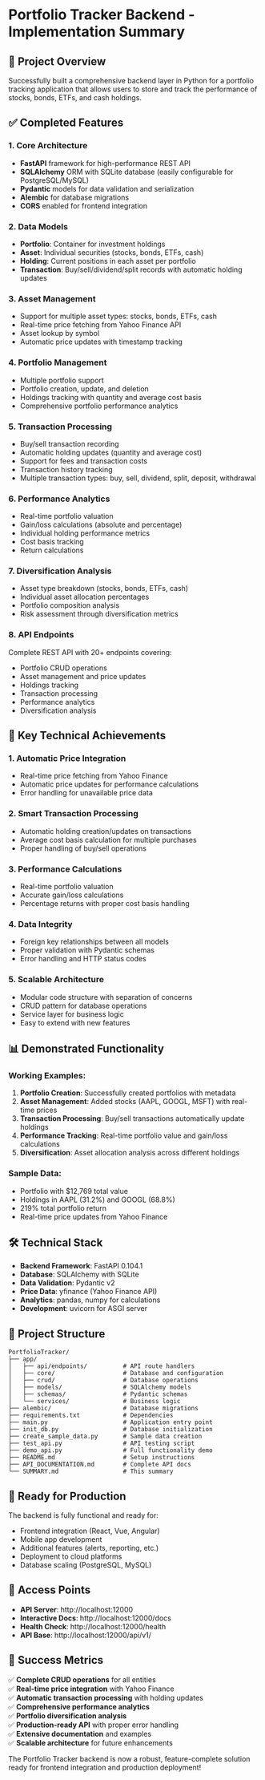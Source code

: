 # Portfolio Tracker Backend - Implementation Summary

## 🎯 Project Overview

Successfully built a comprehensive backend layer in Python for a portfolio tracking application that allows users to store and track the performance of stocks, bonds, ETFs, and cash holdings.

## ✅ Completed Features

### 1. **Core Architecture**
- **FastAPI** framework for high-performance REST API
- **SQLAlchemy** ORM with SQLite database (easily configurable for PostgreSQL/MySQL)
- **Pydantic** models for data validation and serialization
- **Alembic** for database migrations
- **CORS** enabled for frontend integration

### 2. **Data Models**
- **Portfolio**: Container for investment holdings
- **Asset**: Individual securities (stocks, bonds, ETFs, cash)
- **Holding**: Current positions in each asset per portfolio
- **Transaction**: Buy/sell/dividend/split records with automatic holding updates

### 3. **Asset Management**
- Support for multiple asset types: stocks, bonds, ETFs, cash
- Real-time price fetching from Yahoo Finance API
- Asset lookup by symbol
- Automatic price updates with timestamp tracking

### 4. **Portfolio Management**
- Multiple portfolio support
- Portfolio creation, update, and deletion
- Holdings tracking with quantity and average cost basis
- Comprehensive portfolio performance analytics

### 5. **Transaction Processing**
- Buy/sell transaction recording
- Automatic holding updates (quantity and average cost)
- Support for fees and transaction costs
- Transaction history tracking
- Multiple transaction types: buy, sell, dividend, split, deposit, withdrawal

### 6. **Performance Analytics**
- Real-time portfolio valuation
- Gain/loss calculations (absolute and percentage)
- Individual holding performance metrics
- Cost basis tracking
- Return calculations

### 7. **Diversification Analysis**
- Asset type breakdown (stocks, bonds, ETFs, cash)
- Individual asset allocation percentages
- Portfolio composition analysis
- Risk assessment through diversification metrics

### 8. **API Endpoints**
Complete REST API with 20+ endpoints covering:
- Portfolio CRUD operations
- Asset management and price updates
- Holdings tracking
- Transaction processing
- Performance analytics
- Diversification analysis

## 🚀 Key Technical Achievements

### 1. **Automatic Price Integration**
- Real-time price fetching from Yahoo Finance
- Automatic price updates for performance calculations
- Error handling for unavailable price data

### 2. **Smart Transaction Processing**
- Automatic holding creation/updates on transactions
- Average cost basis calculation for multiple purchases
- Proper handling of buy/sell operations

### 3. **Performance Calculations**
- Real-time portfolio valuation
- Accurate gain/loss calculations
- Percentage returns with proper cost basis handling

### 4. **Data Integrity**
- Foreign key relationships between all models
- Proper validation with Pydantic schemas
- Error handling and HTTP status codes

### 5. **Scalable Architecture**
- Modular code structure with separation of concerns
- CRUD pattern for database operations
- Service layer for business logic
- Easy to extend with new features

## 📊 Demonstrated Functionality

### Working Examples:
1. **Portfolio Creation**: Successfully created portfolios with metadata
2. **Asset Management**: Added stocks (AAPL, GOOGL, MSFT) with real-time prices
3. **Transaction Processing**: Buy/sell transactions automatically update holdings
4. **Performance Tracking**: Real-time portfolio value and gain/loss calculations
5. **Diversification**: Asset allocation analysis across different holdings

### Sample Data:
- Portfolio with $12,769 total value
- Holdings in AAPL (31.2%) and GOOGL (68.8%)
- 219% total portfolio return
- Real-time price updates from Yahoo Finance

## 🛠 Technical Stack

- **Backend Framework**: FastAPI 0.104.1
- **Database**: SQLAlchemy with SQLite
- **Data Validation**: Pydantic v2
- **Price Data**: yfinance (Yahoo Finance API)
- **Analytics**: pandas, numpy for calculations
- **Development**: uvicorn for ASGI server

## 📁 Project Structure

```
PortfolioTracker/
├── app/
│   ├── api/endpoints/          # API route handlers
│   ├── core/                   # Database and configuration
│   ├── crud/                   # Database operations
│   ├── models/                 # SQLAlchemy models
│   ├── schemas/                # Pydantic schemas
│   └── services/               # Business logic
├── alembic/                    # Database migrations
├── requirements.txt            # Dependencies
├── main.py                     # Application entry point
├── init_db.py                  # Database initialization
├── create_sample_data.py       # Sample data creation
├── test_api.py                 # API testing script
├── demo_api.py                 # Full functionality demo
├── README.md                   # Setup instructions
├── API_DOCUMENTATION.md        # Complete API docs
└── SUMMARY.md                  # This summary
```

## 🎯 Ready for Production

The backend is fully functional and ready for:
- Frontend integration (React, Vue, Angular)
- Mobile app development
- Additional features (alerts, reporting, etc.)
- Deployment to cloud platforms
- Database scaling (PostgreSQL, MySQL)

## 🔗 Access Points

- **API Server**: http://localhost:12000
- **Interactive Docs**: http://localhost:12000/docs
- **Health Check**: http://localhost:12000/health
- **API Base**: http://localhost:12000/api/v1/

## 🎉 Success Metrics

✅ **Complete CRUD operations** for all entities  
✅ **Real-time price integration** with Yahoo Finance  
✅ **Automatic transaction processing** with holding updates  
✅ **Comprehensive performance analytics**  
✅ **Portfolio diversification analysis**  
✅ **Production-ready API** with proper error handling  
✅ **Extensive documentation** and examples  
✅ **Scalable architecture** for future enhancements  

The Portfolio Tracker backend is now a robust, feature-complete solution ready for frontend integration and production deployment!